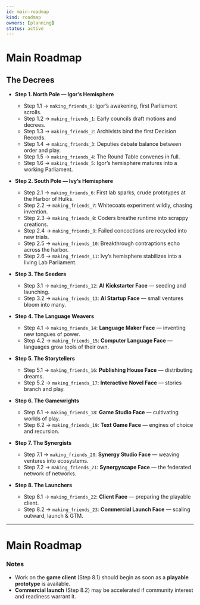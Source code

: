 ```yaml
---
id: main-roadmap
kind: roadmap
owners: [planning]
status: active
---
```


# Main Roadmap

## The Decrees

- **Step 1. North Pole — Igor’s Hemisphere**  
  - Step 1.1 → `making_friends_0`: Igor’s awakening, first Parliament scrolls.  
  - Step 1.2 → `making_friends_1`: Early councils draft motions and decrees.  
  - Step 1.3 → `making_friends_2`: Archivists bind the first Decision Records.  
  - Step 1.4 → `making_friends_3`: Deputies debate balance between order and play.  
  - Step 1.5 → `making_friends_4`: The Round Table convenes in full.  
  - Step 1.6 → `making_friends_5`: Igor’s hemisphere matures into a working Parliament.  

- **Step 2. South Pole — Ivy’s Hemisphere**  
  - Step 2.1 → `making_friends_6`: First lab sparks, crude prototypes at the Harbor of Hulks.  
  - Step 2.2 → `making_friends_7`: Whitecoats experiment wildly, chasing invention.  
  - Step 2.3 → `making_friends_8`: Coders breathe runtime into scrappy creations.  
  - Step 2.4 → `making_friends_9`: Failed concoctions are recycled into new trials.  
  - Step 2.5 → `making_friends_10`: Breakthrough contraptions echo across the harbor.  
  - Step 2.6 → `making_friends_11`: Ivy’s hemisphere stabilizes into a living Lab Parliament.  

- **Step 3. The Seeders**  
  - Step 3.1 → `making_friends_12`: **AI Kickstarter Face** — seeding and launching.  
  - Step 3.2 → `making_friends_13`: **AI Startup Face** — small ventures bloom into many.  

- **Step 4. The Language Weavers**  
  - Step 4.1 → `making_friends_14`: **Language Maker Face** — inventing new tongues of power.  
  - Step 4.2 → `making_friends_15`: **Computer Language Face** — languages grow tools of their own.  

- **Step 5. The Storytellers**  
  - Step 5.1 → `making_friends_16`: **Publishing House Face** — distributing dreams.  
  - Step 5.2 → `making_friends_17`: **Interactive Novel Face** — stories branch and play.  

- **Step 6. The Gamewrights**  
  - Step 6.1 → `making_friends_18`: **Game Studio Face** — cultivating worlds of play.  
  - Step 6.2 → `making_friends_19`: **Text Game Face** — engines of choice and recursion.  

- **Step 7. The Synergists**  
  - Step 7.1 → `making_friends_20`: **Synergy Studio Face** — weaving ventures into ecosystems.  
  - Step 7.2 → `making_friends_21`: **Synergyscape Face** — the federated network of networks.  

- **Step 8. The Launchers**  
  - Step 8.1 → `making_friends_22`: **Client Face** — preparing the playable client.  
  - Step 8.2 → `making_friends_23`: **Commercial Launch Face** — scaling outward, launch & GTM.  
---

# Main Roadmap

### Notes
- Work on the **game client** (Step 8.1) should begin as soon as a **playable prototype** is available.  
- **Commercial launch** (Step 8.2) may be accelerated if community interest and readiness warrant it.  
